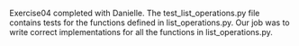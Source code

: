 Exercise04 completed with Danielle.
The test_list_operations.py file contains tests for the functions defined in list_operations.py. Our job was to write correct implementations for all the functions in list_operations.py.
